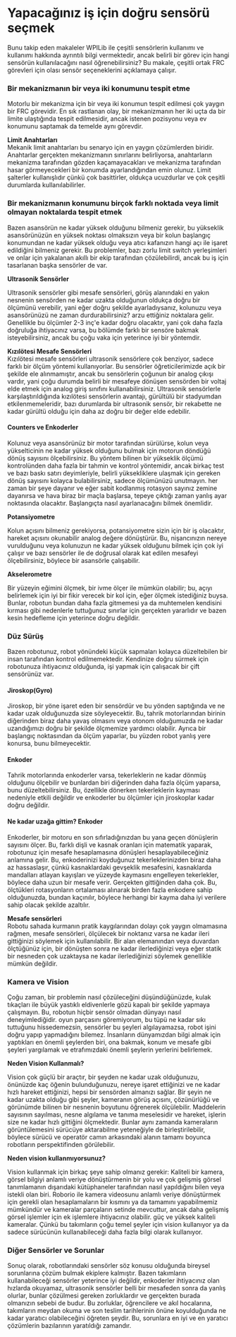 # Yapacağınız iş için doğru sensörü seçmek

Bunu takip eden makaleler WPILib ile çeşitli sensörlerin kullanımı ve kullanımı hakkında ayrıntılı bilgi vermektedir, ancak belirli bir görev için hangi sensörün kullanılacağını nasıl öğrenebilirsiniz? Bu makale, çeşitli ortak FRC görevleri için olası sensör seçeneklerini açıklamaya çalışır.

###  Bir mekanizmanın bir veya iki konumunu tespit etme

Motorlu bir mekanizma için bir veya iki konumun tespit edilmesi çok yaygın bir FRC görevidir. En sık rastlanan olay, bir mekanizmanın her iki uçta da bir limite ulaştığında tespit edilmesidir, ancak istenen pozisyonu veya ev konumunu saptamak da temelde aynı görevdir.

**Limit Anahtarları**  
Mekanik limit anahtarları bu senaryo için en yaygın çözümlerden biridir. Anahtarlar gerçekten mekanizmanın sınırlarını belirliyorsa, anahtarların mekanizma tarafından gözden kaçamayacakları ve mekanizma tarafından hasar görmeyecekleri bir konumda ayarlandığından emin olunuz. Limit şalterler kullanışlıdır çünkü çok basittirler, oldukça ucuzdurlar ve çok çeşitli durumlarda kullanılabilirler.

### Bir mekanizmanın konumunu birçok farklı noktada veya limit olmayan noktalarda tespit etmek

Bazen asansörün ne kadar yüksek olduğunu bilmeniz gerekir, bu yükseklik asansörünüzün en yüksek noktası olmaksızın veya bir kolun başlangıç konumundan ne kadar yüksek olduğu veya atıcı kafanızın hangi açı ile işaret edildiğini bilmeniz gerekir. Bu problemler, bazı zorlu limit switch yerleşimleri ve onlar için yakalanan akıllı bir ekip tarafından çözülebilirdi, ancak bu iş için tasarlanan başka sensörler de var.

**Ultrasonik Sensörler**

Ultrasonik sensörler gibi mesafe sensörleri, görüş alanındaki en yakın nesnenin sensörden ne kadar uzakta olduğunun oldukça doğru bir ölçümünü verebilir, yani eğer doğru şekilde ayarladıysanız, kolunuzu veya asansörünüzü ne zaman durdurabilirsiniz? arzu ettiğiniz noktalara gelir. Genellikle bu ölçümler 2-3 inç'e kadar doğru olacaktır, yani çok daha fazla doğruluğa ihtiyacınız varsa, bu bölümde farklı bir sensöre bakmak isteyebilirsiniz, ancak bu çoğu vaka için yeterince iyi bir yöntemdir.

**Kızılötesi Mesafe Sensörleri**  
Kızılötesi mesafe sensörleri ultrasonik sensörlere çok benziyor, sadece farklı bir ölçüm yöntemi kullanıyorlar. Bu sensörler öğreticilerimizde açık bir şekilde ele alınmamıştır, ancak bu sensörlerin çoğunun bir analog çıkışı vardır, yani çoğu durumda belirli bir mesafeye dönüşen sensörden bir voltaj elde etmek için analog giriş sınıfını kullanabilirsiniz. Ultrasonik sensörlerle karşılaştırıldığında kızılötesi sensörlerin avantajı, gürültülü bir stadyumdan etkilenmemeleridir, bazı durumlarda bir ultrasonik sensör, bir rekabette ne kadar gürültü olduğu için daha az doğru bir değer elde edebilir.

#### Counters ve Enkoderler

Kolunuz veya asansörünüz bir motor tarafından sürülürse, kolun veya yükselticinin ne kadar yüksek olduğunu bulmak için motorun döndüğü dönüş sayısını ölçebilirsiniz. Bu yöntem bilinen bir yükseklik ölçümü kontrolünden daha fazla bir tahmin ve kontrol yöntemidir, ancak birkaç test ve bazı baskı satırı deyimleriyle, belirli yüksekliklere ulaşmak için gereken dönüş sayısını kolayca bulabilirsiniz, sadece ölçümünüzü unutmayın. her zaman bir şeye dayanır ve eğer sabit kodlanmış rotasyon sayınız zemine dayanırsa ve hava biraz bir maçla başlarsa, tepeye çıktığı zaman yanlış ayar noktasında olacaktır. Başlangıçta nasıl ayarlanacağını bilmek önemlidir.

**Potansiyometre**

Kolun açısını bilmeniz gerekiyorsa, potansiyometre sizin için bir iş olacaktır, hareket açısını okunabilir analog değere dönüştürür. Bu, nişancınızın nereye vurulduğunu veya kolunuzun ne kadar yüksek olduğunu bilmek için çok iyi çalışır ve bazı sensörler ile de doğrusal olarak kat edilen mesafeyi ölçebilirsiniz, böylece bir asansörle çalışabilir.

**Akselerometre**

Bir yüzeyin eğimini ölçmek, bir ivme ölçer ile mümkün olabilir; bu, açıyı belirlemek için iyi bir fikir verecek bir kol için, eğer ölçmek istediğiniz buysa. Bunlar, robotun bundan daha fazla gitmemesi ya da muhtemelen kendisini kırması gibi nedenlerle tuttuğunuz sınırlar için gerçekten yararlıdır ve bazen kesin hedefleme için yeterince doğru değildir.

### **Düz Sürüş**

Bazen robotunuz, robot yönündeki küçük sapmaları kolayca düzeltebilen bir insan tarafından kontrol edilmemektedir. Kendinize doğru sürmek için robotunuza ihtiyacınız olduğunda, işi yapmak için çalışacak bir çift sensörünüz var.

#### Jiroskop\(Gyro\)

Jiroskop, bir yöne işaret eden bir sensördür ve bu yönden saptığında ve ne kadar uzak olduğunuzda size söyleyecektir. Bu, tahrik motorlarından birinin diğerinden biraz daha yavaş olmasını veya otonom olduğumuzda ne kadar uzandığımızı doğru bir şekilde ölçmemize yardımcı olabilir. Ayrıca bir başlangıç noktasından da ölçüm yaparlar, bu yüzden robot yanlış yere konursa, bunu bilmeyecektir.

#### Enkoder

Tahrik motorlarında enkoderler varsa, tekerleklerin ne kadar dönmüş olduğunu ölçebilir ve bunlardan biri diğerinden daha fazla ölçüm yaparsa, bunu düzeltebilirsiniz. Bu, özellikle dönerken tekerleklerin kayması nedeniyle etkili değildir ve enkoderler bu ölçümler için jiroskoplar kadar doğru değildir.

#### Ne kadar uzağa gittim?  Enkoder

Enkoderler, bir motoru en son sıfırladığınızdan bu yana geçen dönüşlerin sayısını ölçer. Bu, farklı dişli ve kasnak oranları için matematik yaparak, robotunuz için mesafe hesaplamasına dönüşleri hesaplayabileceğiniz anlamına gelir. Bu, enkoderinizi koyduğunuz tekerleklerinizden biraz daha az hassaslaşır, çünkü kasnaklardaki gevşeklik mesafesini, kasnaklarda mandalları atlayan kayışları ve yüzeyde kaymasını engelleyen tekerlekler, böylece daha uzun bir mesafe verir. Gerçekten gittiğinden daha çok. Bu, ölçtükleri rotasyonların ortalaması alınarak birden fazla enkodere sahip olduğunuzda, bundan kaçınılır, böylece herhangi bir kayma daha iyi verilere sahip olacak şekilde azaltılır.

**Mesafe sensörleri**  
Robotu sahada kurmanın pratik kaygılarından dolayı çok yaygın olmamasına rağmen, mesafe sensörleri, ölçülecek bir noktanız varsa ne kadar ileri gittiğinizi söylemek için kullanılabilir. Bir alan elemanından veya duvardan ölçtüğünüz için, bir dönüşten sonra ne kadar ilerlediğinizi veya eğer statik bir nesneden çok uzaktaysa ne kadar ilerlediğinizi söylemek genellikle mümkün değildir.

### **Kamera ve Vision**

Çoğu zaman, bir problemin nasıl çözüleceğini düşündüğünüzde, kulak tıkaçları ile büyük yastıklı eldivenlerle gözü kapalı bir şekilde yapmaya çalışmayın. Bu, robotun hiçbir sensör olmadan dünyayı nasıl deneyimlediğidir. oyun parçasını göremiyorum, bu tüpü ne kadar sıkı tuttuğunu hissedemezsin, sensörler bu şeyleri algılayamazsa, robot işini doğru yapıp yapmadığını bilemez. İnsanların dünyamızdan bilgi almak için yaptıkları en önemli şeylerden biri, ona bakmak, konum ve mesafe gibi şeyleri yargılamak ve etrafımızdaki önemli şeylerin yerlerini belirlemek.

**Neden Vision Kullanmalı?**

Vision çok güçlü bir araçtır, bir şeyden ne kadar uzak olduğunuzu, önünüzde kaç öğenin bulunduğunuzu, nereye işaret ettiğinizi ve ne kadar hızlı hareket ettiğinizi, hepsi bir sensörden almanızı sağlar. Bir şeyin ne kadar uzakta olduğu gibi şeyler, kameranın görüş açısını, çözünürlüğü ve görünümde bilinen bir nesnenin boyutunu öğrenerek ölçülebilir. Maddelerin sayısının sayılması, nesne algılama ve tanıma meselesidir ve hareket, işlerin size ne kadar hızlı gittiğini ölçmektedir. Bunlar aynı zamanda kameraların görüntülemesini sürücüye aktarabilme yeteneğiyle de birleştirilebilir, böylece sürücü ve operatör camın arkasındaki alanın tamamı boyunca robotların perspektifinden görülebilir.

**Neden vision kullanmıyorsunuz?**

Vision kullanmak için birkaç şeye sahip olmanız gerekir: Kaliteli bir kamera, görsel bilgiyi anlamlı veriye dönüştürmenin bir yolu ve çok gelişmiş görsel tanımlamanın dışarıdaki kütüphaneler tarafından nasıl yapıldığını bilen veya istekli olan biri. Roborio ile kamera videosunu anlamlı veriye dönüştürmek için gerekli olan hesaplamaların bir kısmını ya da tamamını yapabilmemiz mümkündür ve kameralar parçaların setinde mevcuttur, ancak daha gelişmiş görsel işlemler için ek işlemlere ihtiyacınız olabilir. güç ve yüksek kaliteli kameralar. Çünkü bu takımların çoğu temel şeyler için vision kullanıyor ya da sadece sürücünün kullanabileceği daha fazla bilgi olarak kullanıyor.

### Diğer Sensörler ve Sorunlar

Sonuç olarak, robotlarındaki sensörler söz konusu olduğunda bireysel sorunlarına çözüm bulmak ekiplere kalmıştır. Bazen takımların kullanabileceği sensörler yeterince iyi değildir, enkoderler ihtiyacınız olan hızlarda okuyamaz, ultrasonik sensörler belli bir mesafeden sonra da yanlış olurlar, bunlar çözülmesi gereken zorluklardır ve gerçekten burada olmanızın sebebi de budur. Bu zorluklar, öğrencilere ve akıl hocalarına, takımların meydan okuma ve son teslim tarihlerinin önüne koyulduğunda ne kadar yaratıcı olabileceğini öğreten şeydir. Bu, sorunlara en iyi ve en yaratıcı çözümlerin bazılarının yaratıldığı zamandır.


